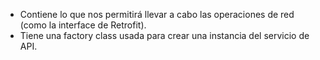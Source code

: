 * Contiene lo que nos permitirá llevar a cabo las operaciones de red (como la interface de Retrofit).
* Tiene una factory class usada para crear una instancia del servicio de API.